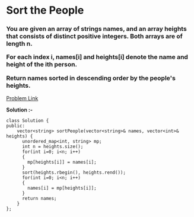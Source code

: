  # Sort the People

<h3>
You are given an array of strings names, and an array heights that consists of distinct positive integers. Both arrays are of length n.

For each index i, names[i] and heights[i] denote the name and height of the ith person.

Return names sorted in descending order by the people's heights.
</h3>

[Problem Link](https://leetcode.com/problems/sort-the-people/description/)

**Solution :-**

```
class Solution {
public:
    vector<string> sortPeople(vector<string>& names, vector<int>& heights) {
      unordered_map<int, string> mp;
      int n = heights.size();
      for(int i=0; i<n; i++)
      {
        mp[heights[i]] = names[i];
      }
      sort(heights.rbegin(), heights.rend());
      for(int i=0; i<n; i++)
      {
        names[i] = mp[heights[i]];
      }
      return names;
    }   
};
```
